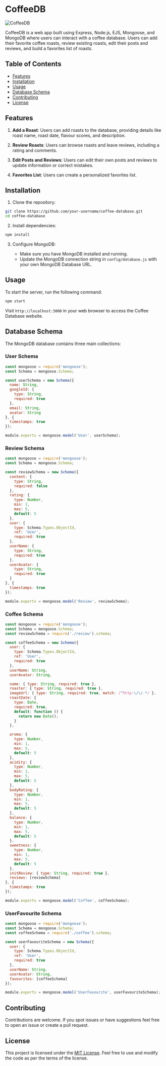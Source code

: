 # CoffeeDB

![CoffeeDB](https://imgur.com/a/drS8oWF)

CoffeeDB is a web app built using Express, Node.js, EJS, Mongoose, and MongoDB where users can interact with a coffee database. Users can add their favorite coffee roasts, review existing roasts, edit their posts and reviews, and build a favorites list of roasts.

## Table of Contents

- [Features](#features)
- [Installation](#installation)
- [Usage](#usage)
- [Database Schema](#database-schema)
- [Contributing](#contributing)
- [License](#license)

## Features

1. **Add a Roast**: Users can add roasts to the database, providing details like roast name, roast date, flavour scores, and description.

2. **Review Roasts**: Users can browse roasts and leave reviews, including a rating and comments.

3. **Edit Posts and Reviews**: Users can edit their own posts and reviews to update information or correct mistakes.

4. **Favorites List**: Users can create a personalized favorites list.

## Installation

1. Clone the repository:

```bash
git clone https://github.com/your-username/coffee-database.git
cd coffee-database
```

2. Install dependencies:

```bash
npm install
```

3. Configure MongoDB:

   - Make sure you have MongoDB installed and running.
   - Update the MongoDB connection string in `config/database.js` with your own MongoDB Database URL.

## Usage

To start the server, run the following command:

```bash
npm start
```

Visit `http://localhost:3000` in your web browser to access the Coffee Database website.


## Database Schema

The MongoDB database contains three main collections:

### User Schema

```javascript
const mongoose = require('mongoose');
const Schema = mongoose.Schema;

const userSchema = new Schema({
  name: String,
  googleId: {
    type: String,
    required: true
  },
  email: String,
  avatar: String
}, {
  timestamps: true
});

module.exports = mongoose.model('User', userSchema);
```

### Review Schema

```javascript
const mongoose = require('mongoose');
const Schema = mongoose.Schema;

const reviewSchema = new Schema({
  content: {
    type: String,
    required: false
  },
  rating: {
    type: Number,
    min: 1,
    max: 5,
    default: 5
  },
  user: {
    type: Schema.Types.ObjectId,
    ref: 'User',
    required: true
  },
  userName: {
    type: String,
    required: true
  },
  userAvatar: {
    type: String,
    required: true
  }
}, {
  timestamps: true
});

module.exports = mongoose.model('Review', reviewSchema);
```

### Coffee Schema

```javascript
const mongoose = require('mongoose');
const Schema = mongoose.Schema;
const reviewSchema = require('./review').schema;

const coffeeSchema = new Schema({
  user: {
    type: Schema.Types.ObjectId,
    ref: 'User',
    required: true
  },
  userName: String,
  userAvatar: String,

  name: { type: String, required: true },
  roaster: { type: String, required: true },
  imageUrl: { type: String, required: true, match: /^http:\/\/.*/ },
  roastDate: {
    type: Date,
    required: true,
    default: function () {
      return new Date();
    }
  },

  aroma: {
    type: Number,
    min: 1,
    max: 5,
    default: 5
  },
  acidity: {
    type: Number,
    min: 1,
    max: 5,
    default: 5
  },
  bodyRating: {
    type: Number,
    min: 1,
    max: 5,
    default: 5
  },
  balance: {
    type: Number,
    min: 1,
    max: 5,
    default: 5
  },
  sweetness: {
    type: Number,
    min: 1,
    max: 5,
    default: 5
  },
  initReview: { type: String, required: true },
  reviews: [reviewSchema]
}, {
  timestamps: true
});

module.exports = mongoose.model('Coffee', coffeeSchema);
```

### UserFavourite Schema

```javascript
const mongoose = require('mongoose');
const Schema = mongoose.Schema;
const coffeeSchema = require('./coffee').schema;

const userFavouriteSchema = new Schema({
  user: {
    type: Schema.Types.ObjectId,
    ref: 'User',
    required: true
  },
  userName: String,
  userAvatar: String,
  favourites: [coffeeSchema]
});

module.exports = mongoose.model('UserFavourite', userFavouriteSchema);
```

## Contributing

Contributions are welcome. If you spot issues or have suggestions feel free to open an issue or create a pull request.

## License

This project is licensed under the [MIT License](LICENSE). Feel free to use and modify the code as per the terms of the license.
